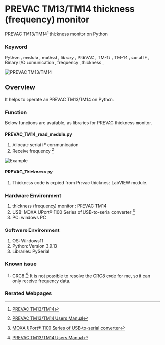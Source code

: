 # PREVAC TM13/TM14 thickness (frequency) monitor 
PREVAC TM13/TM14[^1] thickness monitor on Python
### Keyword
Python , module , method , library , PREVAC , TM-13 , TM-14 , serial IF , Binary I/O comunication , frequency , thickness ,

![PREVAC TM13/TM14](https://github.com/user-attachments/assets/fa39de1d-921b-412e-9dc7-44177fc06020)

## Overview
It helps to operate an PREVAC TM13/TM14 on Python.

### Function
Below functions are available, as libraries for PREVAC thickness monitor.
#### PREVAC_TM14_read_module.py
1. Allocate serial IF communication
2. Receive frequency [^2]

 ![ Example ](https://github.com/user-attachments/assets/ac9b62b3-6478-4fed-b362-121585f916a0)

#### PREVAC_Thickness.py
1. Thickness code is copied from Prevac thickness LabVIEW module.
   

### Hardware Environment
  1. thickness (frequency) monitor : PREVAC TM14
  2. USB: MOXA UPort® 1100 Series of USB-to-serial converter [^3]
  3. PC: windows PC
     
### Software Environment
  1. OS: Windows11
  2. Python: Version 3.9.13
  3. Libraries: PySerial
     
### Known issue
  1. CRC8 [^2]: It is not possible to resolve the CRC8 code for me, so it can only receive frequency data.
     
### Rerated Webpages
[^1]: [PREVAC TM13/TM14](https://prevac.eu/product/thickness-monitors-tm13-tm14/)
[^2]: [PREVAC TM13/TM14 Users Manual](https://moplink.prevac.pl/sharing/syM1c2nOM)
[^3]: [MOXA UPort® 1100 Series of USB-to-serial converter](https://www.moxa.com/en/products/industrial-edge-connectivity/usb-to-serial-converters-usb-hubs/usb-to-serial-converters/uport-1100-series)
